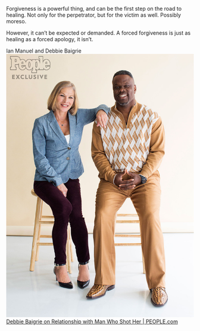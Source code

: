 Forgiveness is a powerful thing, and can be the first step on the road to healing.
Not only for the perpetrator, but for the victim as well.
Possibly moreso.

However, it can’t be expected or demanded. A forced forgiveness is just as healing as a forced apology, it isn’t.

Ian Manuel and Debbie Baigrie
![](_attachments/image.jpeg)
[Debbie Baigrie on Relationship with Man Who Shot Her | PEOPLE.com](https://people.com/crime/ian-manuel-released-life-post-prison-shooting-debbie-baigrie/)
